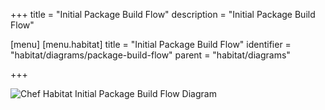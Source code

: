 +++
title = "Initial Package Build Flow"
description = "Initial Package Build Flow"

[menu]
  [menu.habitat]
    title = "Initial Package Build Flow"
    identifier = "habitat/diagrams/package-build-flow"
    parent = "habitat/diagrams"

+++

![Chef Habitat Initial Package Build Flow Diagram](/images/habitat/habitat-initial-package-build-flow.png)


